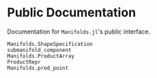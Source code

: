 # Public Documentation

Documentation for `Manifolds.jl`'s public interface.

```@docs
Manifolds.ShapeSpecification
submanifold_component
Manifolds.ProductArray
ProductRepr
Manifolds.prod_point
```
